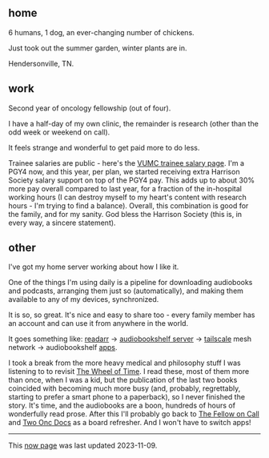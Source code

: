 ## home

6 humans, 1 dog, an ever-changing number of chickens.

Just took out the summer garden, winter plants are in.

Hendersonville, TN.

## work

Second year of oncology fellowship (out of four).

I have a half-day of my own clinic, the remainder is research
(other than the odd week or weekend on call).

It feels strange and wonderful to get paid more to do less.

Trainee salaries are public - here's the [VUMC trainee salary page](https://www.vumc.org/gme/stipends).
I'm a PGY4 now, 
and this year, per plan, 
we started receiving extra Harrison Society salary support on top of the PGY4 pay.
This adds up to about 30% more pay overall compared to last year,
for a fraction of the in-hospital working hours 
(I can destroy myself to my heart's content with research hours - 
I'm trying to find a balance).
Overall, this combination is good for the family, and for my sanity. 
God bless the Harrison Society (this is, in every way, a sincere statement).

## other

I've got my home server working about how I like it.

One of the things I'm using daily is a pipeline 
for downloading audiobooks and podcasts, 
arranging them just so (automatically), 
and making them available to any of my devices,
synchronized.

It is so, so great. It's nice and easy to share too - 
every family member has an account and can use it from anywhere in the world.

It goes something like: [readarr](https://readarr.com/) -> 
[audiobookshelf server](https://www.audiobookshelf.org/) -> 
[tailscale](https://tailscale.com/) mesh network ->
audiobookshelf [apps](https://github.com/advplyr/audiobookshelf-app#audiobookshelf-mobile-app).

I took a break from the more heavy medical and philosophy stuff I was listening to
to revisit [The Wheel of Time](https://en.wikipedia.org/wiki/The_Wheel_of_Time).
I read these, most of them more than once, when I was a kid,
but the publication of the last two books coincided with becoming much more busy 
(and, probably, regrettably, starting to prefer a smart phone to a paperback),
so I never finished the story.
It's time, and the audiobooks are a boon, 
hundreds of hours of wonderfully read prose.
After this I'll probably go back to [The Fellow on Call](https://www.thefellowoncall.com/) and
[Two Onc Docs](https://podcasts.apple.com/us/podcast/two-onc-docs/id1616541733)
as a board refresher. And I won't have to switch apps!

- - -

This [now page](https://nownownow.com/about) was last updated 2023-11-09.
